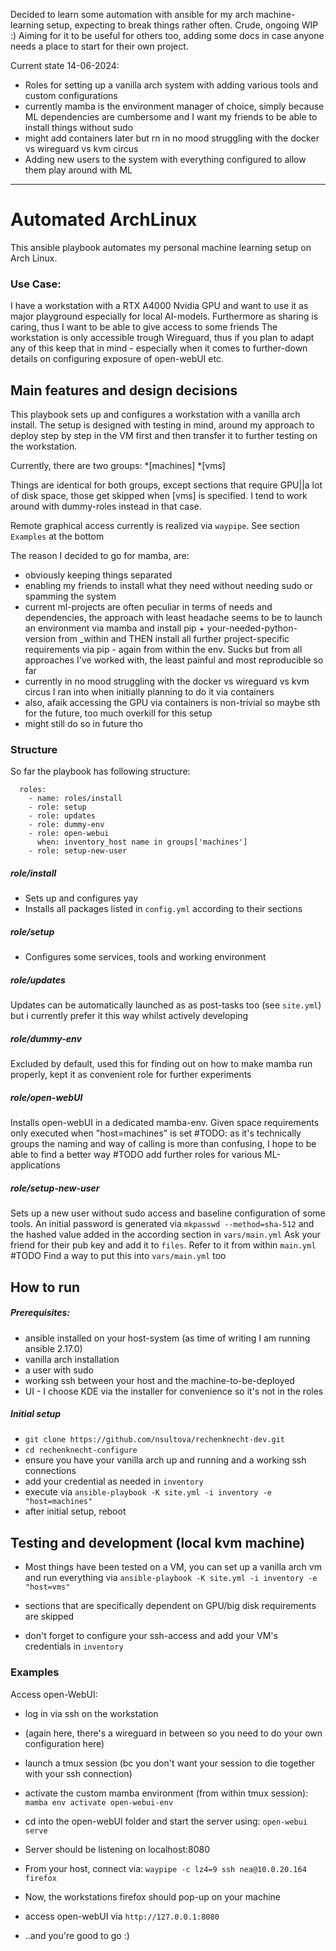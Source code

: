 Decided to learn some automation with ansible for my arch machine-learning setup, expecting to break things rather often. 
Crude, ongoing WIP :) Aiming for it to be useful for others too, adding some docs in case anyone needs a place to start for their own project. 

Current state 14-06-2024:
* Roles for setting up a vanilla arch system with adding various tools and custom configurations
* currently mamba is the environment manager of choice, simply because ML dependencies are cumbersome and I want my friends to be able to install things without sudo
* might add containers later but rn in no mood struggling with the docker vs wireguard vs kvm circus 
* Adding new users to the system with everything configured to allow them play around with ML 

-------


# Automated ArchLinux
This ansible playbook automates my personal machine learning setup on Arch Linux.

### Use Case:
I have a workstation with a RTX A4000 Nvidia GPU and want to use it as major playground especially for local AI-models. 
Furthermore as sharing is caring, thus I want to be able to give access to some friends
The workstation is only accessible trough Wireguard, thus if you plan to adapt any of this keep that in mind - especially when it comes to further-down details on configuring exposure of open-webUI etc.


## Main features and design decisions
This playbook sets up and configures a workstation with a vanilla arch install. The setup is designed with testing in mind, around my approach to deploy step by step in the VM first and then transfer it to further testing on the workstation.

Currently, there are two groups:
    *\[machines\]
    *\[vms\] 

Things are identical for both groups, except sections that require GPU||a lot of disk space, those get skipped when \[vms\] is specified.
I tend to work around with dummy-roles instead in that case.

Remote graphical access currently is realized via `waypipe`. See section `Examples` at the bottom

The reason I decided to go for mamba, are:
* obviously keeping things separated
* enabling my friends to install what they need without needing sudo or spamming the system
* current ml-projects are often peculiar in terms of needs and dependencies, the approach with least headache seems to be to launch an environment via mamba and install pip + your-needed-python-version from _within and THEN install all further project-specific requirements via pip - again from within the env. Sucks but from all approaches I've worked with, the least painful and most reproducible so far 
* currently in no mood struggling with the docker vs wireguard vs kvm circus I ran into when initially planning to do it via containers
* also, afaik accessing the GPU via containers is non-trivial so maybe sth for the future, too much overkill for this setup 
* might still do so in future tho



### Structure

So far the playbook has following structure:
```
  roles:
    - name: roles/install
    - role: setup
    - role: updates
    - role: dummy-env
    - role: open-webui
      when: inventory_host name in groups['machines']
    - role: setup-new-user
```

##### role/install
* Sets up and configures yay
* Installs all packages listed in `config.yml` according to their sections

##### role/setup
* Configures some services, tools and working environment

##### role/updates
Updates can be automatically launched as as post-tasks too (see `site.yml`) but i currently prefer it this way whilst actively developing

##### role/dummy-env
Excluded by default, used this for finding out on how to make mamba run properly, kept it as convenient role for further experiments

##### role/open-webUI
Installs open-webUI in a dedicated mamba-env. 
Given space requirements only executed when "host=machines" is set 
#TODO: as it's technically groups the naming and way of calling is more than confusing, I hope to be able to find a better way
#TODO add further roles for various ML-applications

##### role/setup-new-user
Sets up a new user without sudo access and baseline configuration of some tools.
An initial password is generated via `mkpasswd --method=sha-512` and the hashed value added in the according section in `vars/main.yml`
Ask your friend for their pub key and add it to `files`. Refer to it from within `main.yml`
#TODO Find a way to put this into `vars/main.yml` too



## How to run
##### Prerequisites:  
* ansible installed  on your host-system (as time of writing I am running ansible 2.17.0)
* vanilla arch installation
* a user with sudo
* working ssh between your host and the machine-to-be-deployed 
* UI - I choose KDE via the installer for convenience so it's not in the roles   

##### Initial setup
* `git clone https://github.com/nsultova/rechenknecht-dev.git`
* `cd rechenknecht-configure`
* ensure you have your vanilla arch up and running and a working ssh connections
* add your credential as needed in `inventory`
* execute via `ansible-playbook -K site.yml -i inventory -e "host=machines"` 
* after initial setup, reboot 
    
## Testing and development (local kvm machine)
* Most things have been tested on a VM, you can set up a vanilla arch vm and run everything via
`ansible-playbook -K site.yml -i inventory -e "host=vms"` 

* sections that are specifically dependent on GPU/big disk requirements are skipped
* don't forget to configure your ssh-access and add your VM's credentials in `inventory`

### Examples
Access open-WebUI:
* log in via ssh on the workstation 
* (again here, there's a wireguard in between so you need to do your own configuration here)

* launch a tmux session (bc you don't want your session to die together with your ssh connection)

* activate the custom mamba environment (from within tmux session):
`mamba env activate open-webui-env`

* cd into the open-webUI folder and start the server using:
`open-webui serve`

* Server should be listening on localhost:8080


* From your host, connect via:
`waypipe -c lz4=9 ssh nea@10.0.20.164 firefox`

* Now, the workstations firefox should pop-up on your machine

* access open-webUI via
`http://127.0.0.1:8080`
* ..and you're good to go :)